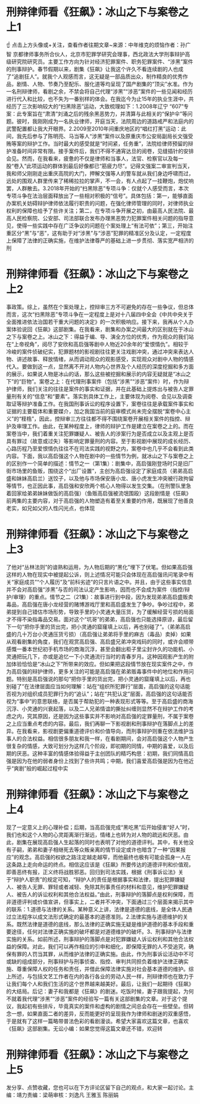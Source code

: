 # 刑辩律师看《狂飙》：冰山之下与案卷之上1

☝ 点击上方头像或+关注，查看作者往期文章~来源：中年维克的烦恼作者：孙广智 京都律师事务所合伙人，北京市犯罪学研究会理事，西北政法大学刑事辩护高级研究院研究员。主要工作方向为针对经济犯罪案件、职务犯罪案件、“涉黑”案件的刑事辩护。春节假期以来，剧集《狂飙》让我这个许久不看连续剧的人也成了“追剧狂人”。就我个人观感而言，这无疑是一部品质出众，制作精良的优秀作品，剧情、人物、节奏乃至配乐、服化道等均呈现了国产剧集的“顶尖”水准。作为一名刑辩律师，看剧之余，不禁会将自己代理“涉黑”“涉恶”案件的一些见闻和经历进行代入和比较，也不失为一番别样的体会。在我迄今为止15年的执业生涯中，共经历了三次影响较大的“扫黑除恶”运动，大致梳理如下：1.2008年辽宁 “607”专案：此专案旨在“肃清”刘涌之后的残余黑恶势力，并清算与此相关的“保护伞”等问题。彼时，我刚刚成为一名执业律师，开庭当天，法院周边的道路戒严和法庭内的武警配置都让我大开眼界。2.2009至2010年间重庆地区的“唱红打黑”运动：此间，我先后参与了陈明亮、马当等人“涉黑”案件以及原重庆市公安局副局长文强受贿等案的辩护工作。当时最大的感受就是“时间紧，任务重”，法院给律师预留的辩护准备时间非常有限。接手案件后，我们不得不通宵达旦的阅卷，见缝插针的安排会见。然而，在我看来，疲惫的不仅是律师和当事人，法官、检察官以及每一股“卷入”此项运动的群体到最后好像都已“筋疲力尽”。记得文强案二审宣判当天，我和师父刚刚走出重庆高院的大门，押解文强等人的警车就从我们身边呼啸而过，远处的围观人群里传来了稀稀拉拉的掌声，不一会，有人点起了一挂鞭炮，炮仗响罢，人群散去。3.2018年开始的“扫黑除恶”专项斗争：仅就个人感受而言，本次专项斗争在法治层面释放出了一些相对积极的“信号”。具体包括：第一，能够直面办案机关妨碍辩护律师依法履行职责的问题，在强化律师管理的同时，对律师执业权利的保障也给予了些许关注；第二，在专项斗争开展之初，由最高人民法院、最高人民检察院、公安部、司法部联合发布办理黑恶势力犯罪案件相关问题的指导意见，使得一些实践中存在广泛争议的问题在个案处理上“有法可依”；第三，开始注重区分“黑”与“恶”，这有助于对“涉黑”与“涉恶”犯罪的精准区分及认定，一定程度上保障了法律的正确实施，在维护法律尊严的基础上进一步贯彻、落实宽严相济的刑

# 刑辩律师看《狂飙》：冰山之下与案卷之上2

事政策。综上，虽然在个案处理上，控辩审三方不可避免的存在一些争议，但总体而言，这次“扫黑除恶”专项斗争在一定程度上是对十八届四中全会《中共中央关于全面推进依法治国若干重大问题的决定》的一次积极响应。接下来，我再从个人办案体验说回《狂飙》这部剧集。在我看来，剧集和办案之间最大的区别就在于冰山之下与案卷之上。冰山之下：得益于编、导、演全方位的优秀，作为观众的我们站在“上帝视角”，阅尽了安欣和高启强等剧中人物近20余年的“爱恨情仇”。相较于冷峻的案件侦破纪实，犯罪题材的影视剧往往更关注戏剧冲突，通过冲突来表达人物、讲述故事、释放情绪，从而调动观众的观影感受，实现观众对剧中人物的情感代入。要做到这一点，显然离不开对人物内心世界及个人经历的深度挖掘和多方面的展示，如果说人物是冰山的话，那么这些被挖掘和展示的内容无疑就是“冰山之下”的“巨物”。案卷之上：在代理刑事案件（包括“涉黑”“涉恶”案件）时，作为辩护律师，我们关注的往往是案件的事实和证据，并在此基础上提炼出与被告人定罪量刑有关的“信息”和“要素”。落实到具体工作上，主要体现为阅卷、会见以及调查取证等辩护准备工作。在我国刑事诉讼的程序设置下，案卷往往是承载案件事实和证据的主要载体和重要媒介，加之我国当前的庭审模式尚未完全摆脱“案卷中心主义”的“桎梏”，因此，控辩审三方往往都不得不围绕案卷开展相关案件的指控、辩护及审理工作。由此，在某种程度上，律师的辩护工作是建立在案卷之上的。而在案卷当中，我们着重关注犯罪嫌疑人、被告人的涉案行为是否成立以及主观上是否具有罪过（故意或过失）等影响定罪量刑的内容。至于影视剧中展现的成长经历、心路历程乃至爱恨情仇往往不在司法实践的视野之内，案卷中也几乎不会看到此类内容。下面，我以高启强这个人物在剧中的一些情节为例，就冰山之下与案卷之上的区别作一个简单的描述：情节之一（第1集）：剧集中，高启强刚登场时只是旧厂街市场里的鱼贩，围绕这个“出厂设置”，主创为高启强设定了家庭成员（弟弟高启盛和妹妹高启兰）送饺子，以及他与市场保安唐小龙、唐小虎发生冲突被行政拘留等情节，也正因此事，高启强和安欣两个核心人物得以发生交集。（在刑警队里急着回家给弟弟妹妹做饭的高启强）（鱼贩高启强被流氓围殴）这段剧情是《狂飙》前两集的主要内容，对于高启强的人物塑造有着至关重要的作用，既展现了他善良老实，如兄如父的人性闪光点，也体现

# 刑辩律师看《狂飙》：冰山之下与案卷之上3

了他对“丛林法则”的谙熟和运用，为人物后期的“黑化”埋下了伏笔。但如果高启强这样的人物在现实中被提起公诉，则上述情况可能只会体现在高启强讯问笔录中有关“家庭成员”“个人履历”及“前科劣迹”的只言片语之中。并且，由于这些事实信息并不会对高启强“涉黑”与否的司法认定产生影响，因而也不会成为案件（指控/辩护/审理）的重点。情节之二（21集）：故事进行到中段，因为发现弟弟高启盛贩卖毒品，高启强在唐小龙经营的赌博游戏厅里和高启盛发生了争吵。争吵过程中，弟弟提到自己错估市场形势，导致手里的小灵通大量压货，为了缓解经营亏损的局面才不得不染指毒品交易。面对这个“坑哥”的弟弟，高启强也只能选择原谅，最后留下一句“把你手里的货出完，把小灵通的窟窿填上以后，再也别碰了”。（弟弟高启盛的几十万台小灵通压货亏损）（高启强让弟弟将手里的麻古（毒品）卖掉）如果从观看剧集的角度，我们在观赏高启强、高启盛兄弟冲突戏码的同时，或许会顺带感慨一番本世纪初手机市场的商海沉浮，甚至会翻出柜子里尘封许久的功能机、小灵通把玩几下，亦或是追忆一下小灵通流行当时的青春岁月。这种因观影产生的附加体验恰恰是“冰山之下”所带来的效应。但如果把这段情节放在现实案件之中，作为高启强的辩护律师，更多关注的可能是高启强在弟弟贩毒事件中的地位和作用问题。特别是高启强说的那句“把你手里的货出完，把小灵通的窟窿填上以后，再也别碰了”在法律层面应当如何理解：站在“组织所犯罪行”层面，高启强的这句话能否视为对组织成员犯罪行为的“追认”；站在“共犯认定”层面，高启强的这句话能否视为“事中”的意思联络，是否属于帮助犯的一种表现形式等等。至于高启盛的商海沉浮、小灵通的兴衰起落，以及二人兄弟情谊的撕扯纠缠则显然不在辩护工作的考虑之内，究其原因，还是因为这些事实并不影响对高启强的定罪量刑，不属于案卷之上应当重点考虑的内容。最后，我们再聊一下影视剧和刑事辩护在落脚点上的差异。在我看来，影视剧更偏重道德评价和价值导向，而刑事辩护则重在依法维护当事人的合法权益。相信很多朋友和我一样，在看剧期间，会对高启强这个人物产生很复杂的情感，大致可划分为这样几个阶段，即初期的同情，中期的喜爱，以及后期的厌恶。这种丰富的情感体验得益于主创团队的精巧构思：初期，我们同情高启强是因为在他的弱者身份上找到了些许共鸣；中期，我们喜爱高启强是因为在他近乎“爽剧”般的崛起过程中实

# 刑辩律师看《狂飙》：冰山之下与案卷之上4

现了一定意义上的心理补偿；后期，当高启强完成“黑吃黑”后开始侵害“好人”时，我们也和这个人物的心灵距离渐行渐远，情绪上也转为对人物的疏远和厌恶。由此，剧集在展现高启强人生起落的同时也表明了对他的道德评判。其中，有关他没有子嗣，弟弟和妻子相继死去等众叛亲离的情节设定或许也暗含了一种“因果报应”的观念。高启强的权欲之路注定越走越窄，而他最终也极有可能会孤身一人在这条路上走向命运的终点。相信这应该是《狂飙》所要传达的道德评判和价值观，即善恶终有报，正义终将战胜邪恶。回归到司法实践，根据《刑事诉讼法》关于“辩护人职责”的规定可知，“辩护人的责任是根据事实和法律，提出犯罪嫌疑人、被告人无罪、罪轻或者减轻、免除其刑事责任的材料和意见，维护犯罪嫌疑人、被告人的诉讼权利和其他合法权益。”由此，刑事辩护的落脚点是权利保障，而非道德评判或价值宣讲，但事实上，二者并不冲突，下面通过三个层面来揭示其中的联系：1.道德与法律的关系。某种意义上讲，法律是道德的底线，是全体人民通过立法程序以成文法形式确定的最基本的道德准则。2.法律实施与道德维护的关系。既然法律是道德的底线，那么法律的正确实施无疑是维护道德的基本手段和重要途径，任何对法律正确实施的破坏都是对道德维护的破坏。3、刑事辩护与法律实施的关系。如前所述，刑事辩护的落脚点是对犯罪嫌疑人诉讼权利和其他合法权益的保障。对此，我们可以再作相应的引申和细化，即保障无罪的人不受追究，确保有罪的人罚当其罪，从而维护法律的正确实施。由此，作为刑事诉讼活动中不可或缺的组成部分，刑事辩护与刑事侦查、指控、审判共同担负着维护法律正确实施、尊重保障人权的任务和责任，并借此保障法律实施对社会基本道德的维护。综上所述，与包括文艺工作者在内的各行各业的劳动人民一样，刑辩律师也在致力于让我们每个人和我们生活的这个世界越来越美好。最后，让我们一起期待《狂飙》的大结局。后记：妻子和我都是《狂飙》的剧迷。吃饭时候，妻子跟我提起，为何不就着我代理“涉黑”“涉恶”案件的经验写一篇有关这部剧集的文章。对于这个提议，我起初有些排斥，毕竟真实的案件和虚构的剧情之间总会存在一些壁垒。但转念一想，如果直面二者的差异，反而能更好的呈现我作为律师和剧迷的双重感悟，于是就有了这样一篇略带普法色彩的看剧漫谈。希望大家喜欢这篇文章，也喜欢《狂飙》这部剧集。无讼小编：如果您觉得这篇文章还不错，欢迎转

# 刑辩律师看《狂飙》：冰山之下与案卷之上5

发分享、点赞收藏，您也可以在下方评论区留下自己的观点，和大家一起讨论。主编：靖力责编：梁萌审核：刘逸凡 王雅玉 陈丽娟

